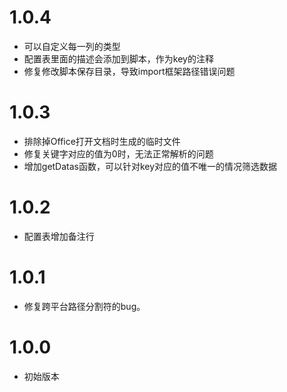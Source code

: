 # 1.0.4

- 可以自定义每一列的类型
- 配置表里面的描述会添加到脚本，作为key的注释
- 修复修改脚本保存目录，导致import框架路径错误问题

# 1.0.3

- 排除掉Office打开文档时生成的临时文件
- 修复关键字对应的值为0时，无法正常解析的问题
- 增加getDatas函数，可以针对key对应的值不唯一的情况筛选数据

# 1.0.2

- 配置表增加备注行

# 1.0.1

- 修复跨平台路径分割符的bug。

# 1.0.0

- 初始版本
